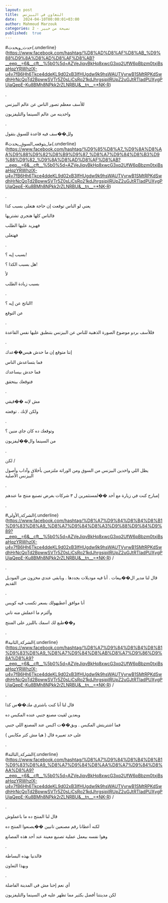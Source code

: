 ```yaml
---
layout: post
title:  التعاون في البيزنس
date:   2024-04-10T00:00:01+03:00
author: Mahmoud Marzouk
categories: 2 - نصيحة من خبير
published:  true
---
```

\#حدث_ويحدث{.underline}(https://www.facebook.com/hashtag/%D8%AD%D8%AF%D8%AB_%D9%88%D9%8A%D8%AD%D8%AF%D8%AB?__eep__=6&__cft__%5b0%5d=AZVeJiqvBkHq8xwcG3xq2UfW6pBbzm0txjBsaHqzYRWhzlX-u4v7fB6Hh6Tkce4ddeKL9d02xB3IfHUgdw9k9hsWAUTVyrwB1SMtRPKdSwdhHrNcQoTd2BpwwSVTr5Z0sLiCsRo21kdJhrgsjpjlRUpZ2uGJtRTIadPUXygPUjaQepE-Ku8BMh8NPkk2rZLNRBU&__tn__=*NK-R)

.

للأسف معظم تصور الناس عن عالم البيزنس

واخدينه من عالم السينما والتليفزيون

.

ولل��سف فيه قاعدة للسوق بتقول

\#ما_يتوقعه_السوق_يحدث{.underline}(https://www.facebook.com/hashtag/%D9%85%D8%A7_%D9%8A%D8%AA%D9%88%D9%82%D8%B9%D9%87_%D8%A7%D9%84%D8%B3%D9%88%D9%82_%D9%8A%D8%AD%D8%AF%D8%AB?__eep__=6&__cft__%5b0%5d=AZVeJiqvBkHq8xwcG3xq2UfW6pBbzm0txjBsaHqzYRWhzlX-u4v7fB6Hh6Tkce4ddeKL9d02xB3IfHUgdw9k9hsWAUTVyrwB1SMtRPKdSwdhHrNcQoTd2BpwwSVTr5Z0sLiCsRo21kdJhrgsjpjlRUpZ2uGJtRTIadPUXygPUjaQepE-Ku8BMh8NPkk2rZLNRBU&__tn__=*NK-R)

.

يعني لو الناس توقعت إن حاجة هتغلى بسبب كذا

فالناس كلها هتجري تشتريها

فهيزيد عليها الطلب

فهتغلى

.

بسبب إيه ؟!

هل بسبب الكذا ؟!

لأ

بسبب زيادة الطلب

.

الناتج عن إيه ؟!

عن التوقع

.

فللأسف بردو موضوع الصورة الذهنية للناس عن البيزنس بتنطبق عليها نفس
القاعدة

.

إنتا متوقع إن ما حدش هيس��عدك

فما بتساعدش الناس

فما حدش بيساعدك

فتوقعك بيتحقق

.

مش لإنه ��قيقي

ولكن لإنك . توقعته

.

وتوقعك ده كان جاي منين ؟

من السينما وال��ليفزيون

.

لكن /

يظل اللي واخدين البيزنس من السوق ومن الوراثة ملتزمين بأخلاق وآداب وأصول
البيزنس الأصلية

.

إمبارح كنت في زيارة مع أحد ��لمستثمرين ل ٣ شركات بغرض تصنيع منتج ما
عندهم

.

\#الشركة_الأولى{.underline}(https://www.facebook.com/hashtag/%D8%A7%D9%84%D8%B4%D8%B1%D9%83%D8%A9_%D8%A7%D9%84%D8%A3%D9%88%D9%84%D9%89?__eep__=6&__cft__%5b0%5d=AZVeJiqvBkHq8xwcG3xq2UfW6pBbzm0txjBsaHqzYRWhzlX-u4v7fB6Hh6Tkce4ddeKL9d02xB3IfHUgdw9k9hsWAUTVyrwB1SMtRPKdSwdhHrNcQoTd2BpwwSVTr5Z0sLiCsRo21kdJhrgsjpjlRUpZ2uGJtRTIadPUXygPUjaQepE-Ku8BMh8NPkk2rZLNRBU&__tn__=*NK-R)
/

.

قال لنا مدير ال��بيعات . أنا فيه موديلات بجددها . وبابقى عندي مخزون من
الموديل القديم

.

أنا موافق أعطيهولك بسعر تكسب فيه كويس

وألتزم ما اعملش منه تاني

و��طبع لك اسمك بالليزر على المنتج

.

\#الشركة_الثانية{.underline}(https://www.facebook.com/hashtag/%D8%A7%D9%84%D8%B4%D8%B1%D9%83%D8%A9_%D8%A7%D9%84%D8%AB%D8%A7%D9%86%D9%8A%D8%A9?__eep__=6&__cft__%5b0%5d=AZVeJiqvBkHq8xwcG3xq2UfW6pBbzm0txjBsaHqzYRWhzlX-u4v7fB6Hh6Tkce4ddeKL9d02xB3IfHUgdw9k9hsWAUTVyrwB1SMtRPKdSwdhHrNcQoTd2BpwwSVTr5Z0sLiCsRo21kdJhrgsjpjlRUpZ2uGJtRTIadPUXygPUjaQepE-Ku8BMh8NPkk2rZLNRBU&__tn__=*NK-R)
/

.

قال لنا أنا كنت باشتري مك��س كذا

وبعدين لقيت مصنع جنبي عنده المكبس ده

فما اشتريتش المكبس . وبق��ت اكبس عند المصنع اللي جنبي

على حد تعبيره قال ( هيا مش كتر مكابس )

.

\#الشركة_التالتة{.underline}(https://www.facebook.com/hashtag/%D8%A7%D9%84%D8%B4%D8%B1%D9%83%D8%A9_%D8%A7%D9%84%D8%AA%D8%A7%D9%84%D8%AA%D8%A9?__eep__=6&__cft__%5b0%5d=AZVeJiqvBkHq8xwcG3xq2UfW6pBbzm0txjBsaHqzYRWhzlX-u4v7fB6Hh6Tkce4ddeKL9d02xB3IfHUgdw9k9hsWAUTVyrwB1SMtRPKdSwdhHrNcQoTd2BpwwSVTr5Z0sLiCsRo21kdJhrgsjpjlRUpZ2uGJtRTIadPUXygPUjaQepE-Ku8BMh8NPkk2rZLNRBU&__tn__=*NK-R)
/

.

قال لنا المنتج ده ما باعملوش

لكنه أعطانا رقم مصنعين تانيين ��يصنعوا المنتج ده

وهوا نفسه بيعمل عملية تصنيع معينة عند أحد هذه المصانع

.

فالدنيا بهذه البساطة

وبهذا التعاون

.

أي نعم إحنا مش في المدينة الفاضلة

لكن مدينتنا أفضل بكثير مما تظهر عليه في السينما والتليفزيون
